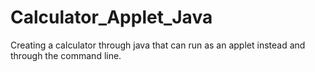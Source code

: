 # Calculator_Applet_Java

Creating a calculator through java that can run as an applet instead and through the command line. 